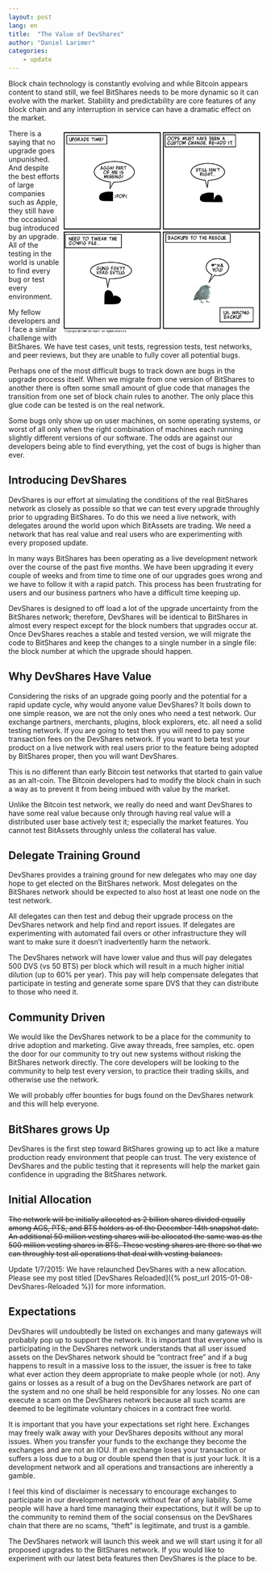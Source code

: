 ```yaml
---
layout: post
lang: en
title:  "The Value of DevShares"
author: "Daniel Larimer"
categories: 
    - update
---
```

Block chain technology is constantly evolving and while Bitcoin appears content to stand still, we feel BitShares needs to be more dynamic so it can evolve with the market.   Stability and predictability are core features of any block chain and any interruption in service can have a dramatic effect on the market.

<!--more-->

<img style="float: right" src="/media/upgrade_comic.png" width="400px">

There is a saying that no upgrade goes unpunished.  And despite the best efforts of large companies such as Apple, they still have the occasional bug introduced by an upgrade.  All of the testing in the world is unable to find every bug or test every environment.

My fellow developers and I face a similar challenge with BitShares.   We have test cases, unit tests, regression tests, test networks, and peer reviews, but they are unable to fully cover all potential bugs.    

Perhaps one of the most difficult bugs to track down are bugs in the upgrade process itself.  When we migrate from one version of BitShares to another there is often some small amount of glue code that manages the transition from one set of block chain rules to another.   The only place this glue code can be tested is on the real network.    

Some bugs only show up on user machines, on some operating systems, or worst of all only when the right combination of machines each running slightly different versions of our software.  The odds are against our developers being able to find everything, yet the cost of bugs is higher than ever.

## Introducing DevShares

DevShares is our effort at simulating the conditions of the real BitShares network as closely as possible so that we can test every upgrade throughly prior to upgrading BitShares.  To do this we need a live network, with delegates around the world upon which BitAssets are trading.  We need a network that has real value and real users who are experimenting with every proposed update.

In many ways BitShares has been operating as a live development network over the course of the past five months.  We have been upgrading it every couple of weeks and from time to time one of our upgrades goes wrong and we have to follow it with a rapid patch.  This process has been frustrating for users and our business partners who have a difficult time keeping up.

DevShares is designed to off load a lot of the upgrade uncertainty from the BitShares network; therefore, DevShares will be identical to BitShares in almost every respect except for the block numbers that upgrades occur at.    Once DevShares reaches a stable and tested version, we will migrate the code to BitShares and keep the changes to a single number in a single file: the block number at which the upgrade should happen.

## Why DevShares Have Value

Considering the risks of an upgrade going poorly and the potential for a rapid update cycle, why would anyone value DevShares?   It boils down to one simple reason, we are not the only ones who need a test network.  Our exchange partners, merchants, plugins, block explorers, etc. all need a solid testing network.   If you are going to test then you will need to pay some transaction fees on the DevShares network.    If you want to beta test your product on a live network with real users prior to the feature being adopted by BitShares proper, then you will want DevShares.    

This is no different than early Bitcoin test networks that started to gain value as an alt-coin.  The Bitcoin developers had to modify the block chain in such a way as to prevent it from being imbued with value by the market.     

Unlike the Bitcoin test network, we really do need and want DevShares to have some real value because only through having real value will a distributed user base actively test it; especially the market features.   You cannot test BitAssets throughly unless the collateral has value.

## Delegate Training Ground
DevShares provides a training ground for new delegates who may one day hope to get elected on the BitShares network.   Most delegates on the BitShares network should be expected to also host at least one node on the test network.  

All delegates can then test and debug their upgrade process on the DevShares network and help find and report issues.   If delegates are experimenting with automated fail overs or other infrastructure they will want to make sure it doesn’t inadvertently harm the network.

The DevShares network will have lower value and thus will pay delegates 500 DVS (vs 50 BTS) per block which will result in a much higher initial dilution (up to 60% per year).  This pay will help compensate delegates that participate in testing and generate some spare DVS that they can distribute to those who need it.

## Community Driven
We would like the DevShares network to be a place for the community to drive adoption and marketing.   Give away threads, free samples, etc. open the door for our community to try out new systems without risking the BitShares network directly.    The core developers will be looking to the community to help test every version, to practice their trading skills, and otherwise use the network.    

We will probably offer bounties for bugs found on the DevShares network and this will help everyone.    

## BitShares grows Up

DevShares is the first step toward BitShares growing up to act like a mature production ready environment that people can trust.   The very existence of DevShares and the public testing that it represents will help the market gain confidence in upgrading the BitShares network.  

## Initial Allocation 

<span style="text-decoration: line-through"> The network will be initially allocated as 2 billion shares divided equally among AGS, PTS, and BTS holders as of the December 14th snapshot date.   An additional 50 million vesting shares will be allocated the same was as the 500 million vesting shares in BTS.   These vesting shares are there so that we can throughly test all operations that deal with vesting balances.</span>

Update 1/7/2015:  We have relaunched DevShares with a new allocation.  Please see my post titled [DevShares Reloaded]({% post_url 2015-01-08-DevShares-Reloaded %}) for more information.

## Expectations 

DevShares will undoubtedly be listed on exchanges and many gateways will probably pop up to support the network.  It is important that everyone who is participating in the DevShares network understands that all user issued assets on the DevShares network should be “contract free” and if a bug happens to result in a massive loss to the issuer, the issuer is free to take what ever action they deem appropriate to make people whole (or not).   Any gains or losses as a result of a bug on the DevShares network are part of the system and no one shall be held responsible for any losses.  No one can execute a scam on the DevShares network because all such scams are deemed to be legitimate voluntary choices in a contract free world.   

It is important that you have your expectations set right here.  Exchanges may freely walk away with your DevShares deposits without any moral issues.  When you transfer your funds to the exchange they become the exchanges and are not an IOU.   If an exchange loses your transaction or suffers a loss due to a bug or double spend then that is just your luck.  It is a development network and all operations and transactions are inherently a gamble.

I feel this kind of disclaimer is necessary to encourage exchanges to participate in our development network without fear of any liability.   Some people will have a hard time managing their expectations, but it will be up to the community to remind them of the social consensus on the DevShares chain that there are no scams, “theft” is legitimate, and trust is a gamble.   

The DevShares network will launch this week and we will start using it for all proposed upgrades to the BitShares network.   If you would like to experiment with our latest beta features then DevShares is the place to be. 



